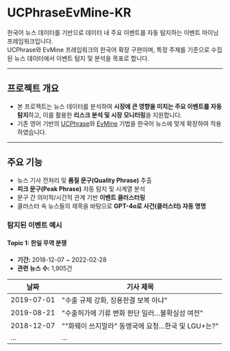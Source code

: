 # UCPhraseEvMine-KR

한국어 뉴스 데이터를 기반으로 데이터 내 주요 이벤트를 자동 탐지하는 이벤트 마이닝 프레임워크입니다.  
UCPhrase와 EvMine 프레임워크의 한국어 확장 구현이며, 특정 주제를 기준으로 수집된 뉴스 데이터에서 이벤트 탐지 및 분석을 목표로 합니다.

---

## 프로젝트 개요

- 본 프로젝트는 뉴스 데이터를 분석하여 **시장에 큰 영향을 미치는 주요 이벤트를 자동 탐지**하고, 이를 활용한 **리스크 분석 및 시장 모니터링**을 지원합니다.
- 기존 영어 기반의 [UCPhrase](https://github.com/xgeric/UCPhrase-exp)와 [EvMine](https://github.com/yzhan238/EvMine) 기법을 한국어 뉴스에 맞게 확장하여 적용하였습니다.

---

## 주요 기능

- 뉴스 기사 전처리 및 **품질 문구(Quality Phrase)** 추출
- **피크 문구(Peak Phrase)** 자동 탐지 및 시계열 분석
- 문구 간 의미적/시간적 관계 기반 **이벤트 클러스터링**
- 클러스터 속 뉴스들의 제목을 바탕으로 **GPT-4o로 사건(클러스터) 자동 명명**

### 탐지된 이벤트 예시

#### Topic 1: 한일 무역 분쟁
- **기간:** 2018-12-07 ~ 2022-02-28
- **관련 뉴스 수:** 1,905건

| 날짜       | 기사 제목                                                |
|------------|-----------------------------------------------------------|
| 2019-07-01 | "수출 규제 강화, 징용판결 보복 아냐"                     |
| 2019-08-21 | "수출허가에 기류 변화 판단 일러…불확실성 여전"         |
| 2018-12-07 | "\"화웨이 쓰지말라\" 동맹국에 요청…한국 및 LGU+는?"  |
| ...        | ...                                        |
